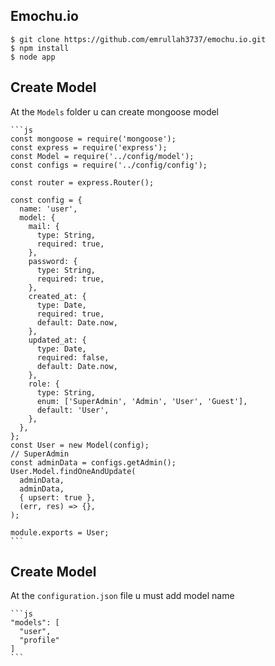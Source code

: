 ## Emochu.io

    $ git clone https://github.com/emrullah3737/emochu.io.git
    $ npm install
    $ node app

## Create Model


  At the ```Models``` folder u can create mongoose model 

    ```js
    const mongoose = require('mongoose');
    const express = require('express');
    const Model = require('../config/model');
    const configs = require('../config/config');

    const router = express.Router();

    const config = {
      name: 'user',
      model: {
        mail: {
          type: String,
          required: true,
        },
        password: {
          type: String,
          required: true,
        },
        created_at: {
          type: Date,
          required: true,
          default: Date.now,
        },
        updated_at: {
          type: Date,
          required: false,
          default: Date.now,
        },
        role: {
          type: String,
          enum: ['SuperAdmin', 'Admin', 'User', 'Guest'],
          default: 'User',
        },
      },
    };
    const User = new Model(config);
    // SuperAdmin
    const adminData = configs.getAdmin();
    User.Model.findOneAndUpdate(
      adminData,
      adminData,
      { upsert: true },
      (err, res) => {},
    );

    module.exports = User;
    ```

## Create Model


  At the ```configuration.json``` file u must add model name

    ```js
    "models": [
      "user",
      "profile"
    ]
    ```
